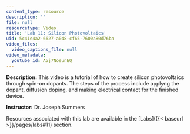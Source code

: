 ```yaml
---
content_type: resource
description: ''
file: null
resourcetype: Video
title: 'Lab 11: Silicon Photovoltaics'
uid: 5c41e4a2-6627-a048-cf65-7600a80d76ba
video_files:
  video_captions_file: null
video_metadata:
  youtube_id: A5j7NosunEQ
---
```


**Description:** This video is a tutorial of how to create silicon photovoltaics through spin-on dopants. The steps of the process include applyng the dopant, diffusion doping, and making electrical contact for the finished device.

**Instructor:** Dr. Joseph Summers

Resources associated with this lab are available in the [Labs]({{< baseurl >}}/pages/labs#11) section.